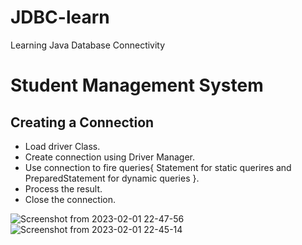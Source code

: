 # JDBC-learn
Learning Java Database Connectivity 
# Student Management System
## Creating a Connection
* Load driver Class.
* Create connection using Driver Manager.
* Use connection to fire queries{ Statement for static querires and PreparedStatement for dynamic queries }.
* Process the result.
* Close the connection.

![Screenshot from 2023-02-01 22-47-56](https://user-images.githubusercontent.com/81664507/216126131-696895f9-4560-4f4b-adb4-7bc1530dcb62.png)
![Screenshot from 2023-02-01 22-45-14](https://user-images.githubusercontent.com/81664507/216126142-33f3a17d-e6f0-4367-866f-34a03d51e103.png)
